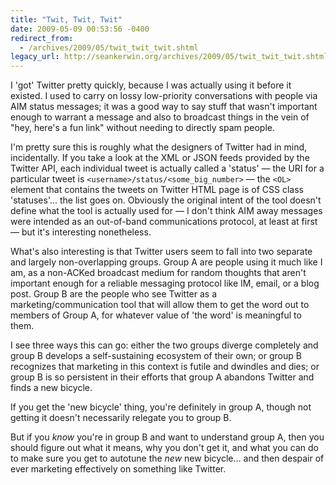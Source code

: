```yaml
---
title: "Twit, Twit, Twit"
date: 2009-05-09 00:53:56 -0400
redirect_from:
  - /archives/2009/05/twit_twit_twit.shtml
legacy_url: http://seankerwin.org/archives/2009/05/twit_twit_twit.shtml
---
```

I 'got' Twitter pretty quickly, because I was actually using it before it existed.  I used to carry on lossy low-priority conversations with people via AIM status messages; it was a good way to say stuff that wasn't important enough to warrant a message and also to broadcast things in the vein of "hey, here's a fun link" without needing to directly spam people.

I'm pretty sure this is roughly what the designers of Twitter had in mind, incidentally.  If you take a look at the XML or JSON feeds provided by the Twitter API, each individual tweet is actually called a 'status' &mdash; the URI for a particular tweet is <code>&lt;username&gt;/status/&lt;some_big_number&gt;</code> &mdash; the <code>&lt;OL&gt;</code> element that contains the tweets on Twitter HTML page is of CSS class 'statuses'... the list goes on.  Obviously the original intent of the tool doesn't define what the tool is actually used for &mdash; I don't think AIM away messages were intended as an out-of-band communications protocol, at least at first &mdash; but it's interesting nonetheless.

What's also interesting is that Twitter users seem to fall into two separate and largely non-overlapping groups.  Group A are people using it much like I am, as a non-ACKed broadcast medium for random thoughts that aren't important enough for a reliable messaging protocol like IM, email, or a blog post.  Group B are the people who see Twitter as a marketing/communication tool that will allow them to get the word out to members of Group A, for whatever value of 'the word' is meaningful to them.

I see three ways this can go: either the two groups diverge completely and group B develops a self-sustaining ecosystem of their own; or group B recognizes that marketing in this context is futile and dwindles and dies; or group B is so persistent in their efforts that group A abandons Twitter and finds a new bicycle.

If you get the 'new bicycle' thing, you're definitely in group A, though not getting it doesn't necessarily relegate you to group B.

But if you <i>know</i> you're in group B and want to understand group A, then you should figure out what it means, why you don't get it, and what you can do to make sure you get to autotune the <i>new</i> new bicycle... and then despair of ever marketing effectively on something like Twitter.
